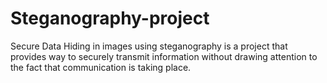 # Steganography-project
Secure Data Hiding in images using steganography is a project that provides way to securely transmit information without drawing attention to the fact that communication is taking place.
